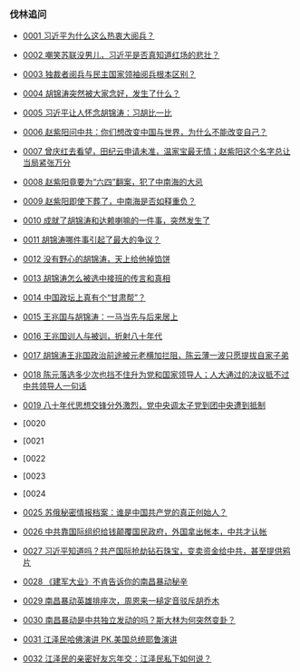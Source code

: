 ### 伐林追问

- [0001 习近平为什么这么热衷大阅兵？](https://youtu.be/UjVk8qpZZAs)
- [0002 嘲笑苏联没男儿，习近平是否真知道红场的悲壮？](https://youtu.be/uZQWo1GOIUs)
- [0003 独裁者阅兵与民主国家领袖阅兵根本区别？](https://youtu.be/81c8Rq4Rat8)
- [0004 胡锦涛突然被大家念好，发生了什么？](https://youtu.be/cawsdUm-lac)
- [0005 习近平让人怀念胡锦涛：习胡比一比](https://youtu.be/UqsLdb6hGeg)
- [0006 赵紫阳问中共：你们想改变中国与世界，为什么不能改变自己？](https://youtu.be/L1AF0d1B6CA)
- [0007 曾庆红去看望，田纪云申请未准，温家宝最无情；赵紫阳这个名字总让当局紧张万分](https://youtu.be/gYK74JBNwc0)
- [0008 赵紫阳竟要为“六四”翻案，犯了中南海的大忌](https://youtu.be/Mq-Xad9XSJs)
- [0009 赵紫阳即使下葬了，中南海是否如释重负？](https://youtu.be/5E9uKnlTOiA)
- [0010 成就了胡锦涛和达赖喇嘛的一件事，突然发生了](https://youtu.be/FQp9QdzRta8)
- [0011 胡锦涛哪件事引起了最大的争议？](https://youtu.be/pLJh_ZtHsGM)
- [0012 没有野心的胡锦涛，天上给他掉馅饼](https://youtu.be/mn7prwV5PWI)
- [0013 胡锦涛怎么被选中接班的传言和真相](https://youtu.be/mlEjMqrQd9M)
- [0014 中国政坛上真有个“甘肃帮”？](https://youtu.be/zFsTPsApeiI)
- [0015 王兆国与胡锦涛：一马当先与后来居上](https://youtu.be/AgYKRdQ3fxw)
- [0016 王兆国训人与被训，折射八十年代](https://youtu.be/5ziLCpxwRw8)
- [0017 胡锦涛王兆国政治前途被元老横加拦阻，陈云薄一波只愿提拔自家子弟](https://youtu.be/b4mHo2DcRaQ)
- [0018 陈元落选多少次也挡不住升为党和国家领导人；人大通过的决议抵不过中共领导人一句话](https://youtu.be/mGTUsvv2XOU)

- [0019 八十年代思想交锋分外激烈，党中央调太子党到团中央遭到抵制 ](https://youtu.be/364TySY8rHI)
- [0020
- [0021
- [0022
- [0023
- [0024


- [0025 苏俄秘密情报档案：谁是中国共产党的真正创始人？](https://youtu.be/pJo9nbK-X94)
- [0026 中共靠国际组织给钱颠覆国民政府，外国拿出帐本，中共才认帐](https://youtu.be/ttA8PBp7iGE)
- [0027 习近平知道吗？共产国际抢劫钻石珠宝，变卖资金给中共，甚至提供鸦片](https://youtu.be/0GROuH7Dc-E)
- [0028 《建军大业》不肯告诉你的南昌暴动秘辛](https://youtu.be/JsSVosa8HT4)
- [0029 南昌暴动英雄排座次，周恩来一槌定音驳斥胡乔木](https://youtu.be/m0U2xWWVhQI)
- [0030 南昌暴动是中共独立发动的吗？斯大林为何突然变卦？](https://youtu.be/FKcDhahTCjI)
- [0031 江泽民哈佛演讲 PK.美国总统耶鲁演讲](https://youtu.be/OzajfxwLxl8)
- [0032 江泽民的亲密好友忘年交：江泽民私下如何说？](https://youtu.be/lG2yrBuyNPw)
